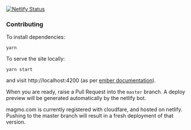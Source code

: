 [![Netlify Status](https://api.netlify.com/api/v1/badges/afcd0b7e-e3e1-4b1d-bb18-b19ef802b82d/deploy-status)](https://app.netlify.com/sites/magmo/deploys)

### Contributing

To install dependencies:

```shell
yarn
```

To serve the site locally:

```shell
yarn start
```

and visit http://localhost:4200 (as per [ember documentation](https://cli.emberjs.com/release/basic-use/cli-commands/)).

When you are ready, raise a Pull Request into the `master` branch. A deploy preview will be generated automatically by the netlify bot. 

magmo.com is currently registered with cloudfare, and hosted on netlify. Pushing to the master branch will result in a fresh deployment of that version.
